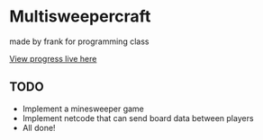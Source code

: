 # Multisweepercraft

made by frank for programming class

[View progress live here](http://98.221.72.60:80/Multisweepercraft)



## TODO
* Implement a minesweeper game
* Implement netcode that can send board data between players
* All done!
